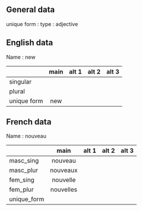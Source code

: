 ## General data

unique form :
type : adjective

## English data

Name : new

|             | main | alt 1 | alt 2 | alt 3 |
| :---------- | :--: | :---: | :---: | ----- |
| singular    |      |       |       |       |
| plural      |      |       |       |       |
| unique form | new  |       |       |       |

## French data

Name : nouveau

|             |   main    | alt 1 | alt 2 | alt 3 |
| :---------- | :-------: | :---: | :---: | :---: |
| masc_sing   |  nouveau  |       |       |       |
| masc_plur   | nouveaux  |       |       |       |
| fem_sing    | nouvelle  |       |       |       |
| fem_plur    | nouvelles |       |       |       |
| unique_form |           |       |       |       |


